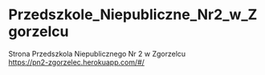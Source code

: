# Przedszkole_Niepubliczne_Nr2_w_Zgorzelcu
Strona Przedszkola Niepublicznego Nr 2 w Zgorzelcu
<br />
https://pn2-zgorzelec.herokuapp.com/#/
